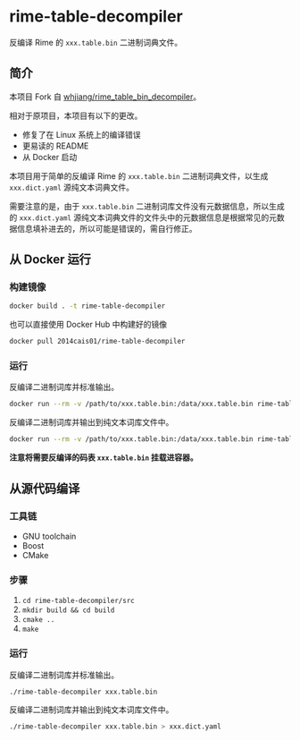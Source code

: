 # rime-table-decompiler

反编译 Rime 的 ``xxx.table.bin`` 二进制词典文件。

## 简介

本项目 Fork 自 [whjiang/rime_table_bin_decompiler]。

相对于原项目，本项目有以下的更改。

+ 修复了在 Linux 系统上的编译错误
+ 更易读的 README
+ 从 Docker 启动

本项目用于简单的反编译 Rime 的 ``xxx.table.bin`` 二进制词典文件，以生成 ``xxx.dict.yaml`` 源纯文本词典文件。

需要注意的是，由于 ``xxx.table.bin`` 二进制词库文件没有元数据信息，所以生成的 ``xxx.dict.yaml`` 源纯文本词典文件的文件头中的元数据信息是根据常见的元数据信息填补进去的，所以可能是错误的，需自行修正。

[whjiang/rime_table_bin_decompiler]: https://github.com/whjiang/rime_table_bin_decompiler

## 从 Docker 运行

### 构建镜像
```Bash
docker build . -t rime-table-decompiler
```

也可以直接使用 Docker Hub 中构建好的镜像
```Bash
docker pull 2014cais01/rime-table-decompiler
```

### 运行

反编译二进制词库并标准输出。

```Bash
docker run --rm -v /path/to/xxx.table.bin:/data/xxx.table.bin rime-table-decompiler /data/xxx.table.bin
```

反编译二进制词库并输出到纯文本词库文件中。

```Bash
docker run --rm -v /path/to/xxx.table.bin:/data/xxx.table.bin rime-table-decompiler /data/xxx.table.bin > xxx.dict.yaml
```

**注意将需要反编译的码表 `xxx.table.bin` 挂载进容器。**

## 从源代码编译

### 工具链

+ GNU toolchain
+ Boost
+ CMake

### 步骤

1. ``cd rime-table-decompiler/src``
2. ``mkdir build && cd build``
3. ``cmake ..``
4. ``make``

### 运行

反编译二进制词库并标准输出。

```Bash
./rime-table-decompiler xxx.table.bin
```

反编译二进制词库并输出到纯文本词库文件中。

```Bash
./rime-table-decompiler xxx.table.bin > xxx.dict.yaml
```
